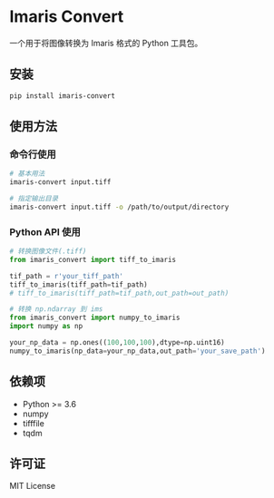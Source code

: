 # Imaris Convert

一个用于将图像转换为 Imaris 格式的 Python 工具包。

## 安装

```bash
pip install imaris-convert
```

## 使用方法

### 命令行使用

```bash
# 基本用法
imaris-convert input.tiff

# 指定输出目录
imaris-convert input.tiff -o /path/to/output/directory
```

### Python API 使用

```python
# 转换图像文件(.tiff)
from imaris_convert import tiff_to_imaris

tif_path = r'your_tiff_path'
tiff_to_imaris(tiff_path=tif_path)
# tiff_to_imaris(tiff_path=tif_path,out_path=out_path)

# 转换 np.ndarray 到 ims
from imaris_convert import numpy_to_imaris
import numpy as np

your_np_data = np.ones((100,100,100),dtype=np.uint16)
numpy_to_imaris(np_data=your_np_data,out_path='your_save_path')
```

## 依赖项

- Python >= 3.6
- numpy
- tifffile
- tqdm

## 许可证

MIT License 
